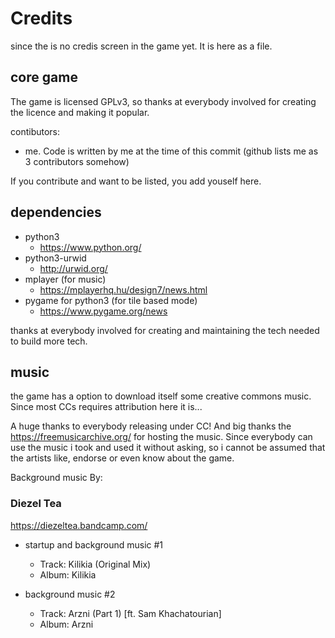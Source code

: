 # Credits

since the is no credis screen in the game yet. It is here as a file.

## core game

The game is licensed GPLv3, so thanks at everybody involved for creating the licence and making it popular.

contibutors:
* me. Code is written by me at the time of this commit (github lists me as 3 contributors somehow)

If you contribute and want to be listed, you add youself here.

## dependencies

* python3
  * https://www.python.org/
* python3-urwid
  * http://urwid.org/
* mplayer (for music)
  * https://mplayerhq.hu/design7/news.html
* pygame for python3 (for tile based mode)
  * https://www.pygame.org/news

thanks at everybody involved for creating and maintaining the tech needed to build more tech.

## music

the game has a option to download itself some creative commons music. Since most CCs requires attribution here it is...

A huge thanks to everybody releasing under CC! And big thanks the https://freemusicarchive.org/ for hosting the music. Since everybody can use the music i took and used it without asking, so i cannot be assumed that the artists like, endorse or even know about the game.

Background music By:

### Diezel Tea

https://diezeltea.bandcamp.com/

* startup and background music #1
  * Track: Kilikia (Original Mix)
  * Album: Kilikia

* background music #2
  * Track: Arzni (Part 1) [ft. Sam Khachatourian]
  * Album: Arzni
